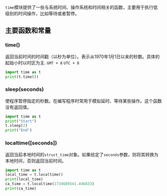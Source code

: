 `time`模块提供了一些与系统时间、操作系统和时间相关的函数，主要用于执行低级别的时间操作，比如等待或者暂停。

## 主要函数和常量

### time()

返回当前时间的时间戳（以秒为单位）。表示从1970年1月1日以来的秒数。具体的起始小时以时区为主.
`GMT + 8`
`UTC + 8`
```python
import time as t
print(t.time())
```

### sleep(seconds)

使程序暂停指定的秒数。在编写程序时常用于模拟延时、等待某些操作。这个函数没有返回值。

```python
import time as t
print("Start")
t.sleep(2)
print("End")
```

### localtime([seconds])

返回当前本地时间的`struct_time`对象。如果给定了`seconds`参数，则将其转换为本地时间，否则返回当前时间。

```python
import time as t
local_time = t.localtime()
print(local_time)
ca_time = t.localtime(1734689541.446833)
print(ca_time)
```